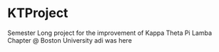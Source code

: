# KTProject
Semester Long project for the improvement of Kappa Theta Pi Lamba Chapter @ Boston University
adi was here